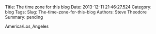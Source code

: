 Title: The time zone for this blog
Date: 2013-12-11 21:46:27.524
Category: blog
Tags: 
Slug: The-time-zone-for-this-blog
Authors: Steve Theodore
Summary: pending

America/Los_Angeles


